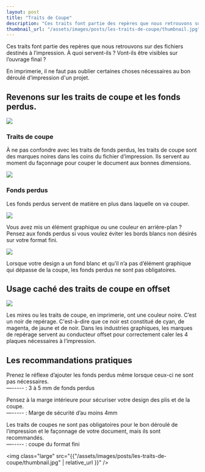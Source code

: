 ```yaml
---
layout: post
title: "Traits de Coupe"
description: "Ces traits font partie des repères que nous retrouvons sur des fichiers destinés à l’impression. À quoi servent-ils ? Vont-ils être visibles sur l’ouvrage final ?"
thumbnail_url: "/assets/images/posts/les-traits-de-coupe/thumbnail.jpg"
---
```


Ces traits font partie des repères que nous retrouvons sur des fichiers destinés à l’impression. À quoi servent-ils ? Vont-ils être visibles sur l’ouvrage final ?

En imprimerie, il ne faut pas oublier certaines choses nécessaires au bon déroulé d’impression d'un projet.

## Revenons sur les traits de coupe et les fonds perdus.
<div class="container container-row centered-content">
    <div>
        <img class="medium" src="{{"/assets/images/posts/les-traits-de-coupe/IMAGE_TC.jpg" | relative_url }}" />
    </div>
    <div class="container-item-1">
        <h3>Traits de coupe</h3>
        <p>
            À ne pas confondre avec les traits de fonds perdus, les traits de coupe sont des marques noires dans les coins du fichier d’impression. Ils servent au moment du façonnage pour couper le document aux bonnes dimensions.
        </p>
    </div>
</div>

<div class="container container-row centered-content">
    <div>
        <img class="medium" src="{{"/assets/images/posts/les-traits-de-coupe/IMAGE_FP_TC.jpg" | relative_url }}" />
    </div>
    <div class="container-item-1">
        <h3>Fonds perdus</h3>
        <p>
            Les fonds perdus servent de matière en plus dans laquelle on va couper.
        </p>
    </div>
</div>

<div class="container container-row centered-content">
    <div>
        <img class="medium" src="{{"/assets/images/posts/les-traits-de-coupe/IMAGE_TB.jpg" | relative_url }}" />
    </div>
    <div class="container-item-1">
        <p>
            Vous avez mis un élément graphique ou une couleur en arrière-plan ?
            Pensez aux fonds perdus si vous voulez éviter les bords blancs non désirés sur votre format fini.
        </p>
    </div>
</div>

<div class="container container-row centered-content">
    <div>
        <img class="medium" src="{{"/assets/images/posts/les-traits-de-coupe/IMAGE_SANS_FP_CAR_B.jpg" | relative_url }}" />
    </div>
    <div class="container-item-1">
        <p>
            Lorsque votre design a un fond blanc et qu’il n’a pas d’élément graphique qui dépasse de la coupe, les fonds perdus ne sont pas obligatoires.
        </p>
    </div>
</div>

## Usage caché des traits de coupe en offset
<div class="container">
    <div>
        <img class="large" src="{{"/assets/images/posts/les-traits-de-coupe/changing-offset-plates-1241344.jpg" | relative_url }}" />
    </div>
    <div>
        <p>
            Les mires ou les traits de coupe, en imprimerie, ont une couleur noire. C’est un noir de repérage. C'est-à-dire que ce noir est constitué de cyan, de magenta, de jaune et de noir. Dans les industries graphiques, les marques de repérage servent au conducteur offset pour correctement caler les 4 plaques nécessaires à l’impression.
        </p>
    </div>
</div>

## Les recommandations pratiques
Prenez le réflexe d’ajouter les fonds perdus même lorsque ceux-ci ne sont pas nécessaires.<br/>
<span class="text-color-c">—-----</span> : 3 à 5 mm de fonds perdus

Pensez à la marge intérieure pour sécuriser votre design des plis et de la coupe.<br/>
<span class="text-color-y">—-----</span> : Marge de sécurité d’au moins 4mm

Les traits de coupes ne sont pas obligatoires pour le bon déroulé de l’impression et le façonnage de votre document, mais ils sont recommandés.<br/>
<span class="text-color-m">—-----</span> : coupe du format fini 

<img class="large" src="{{"/assets/images/posts/les-traits-de-coupe/thumbnail.jpg" | relative_url }}" />